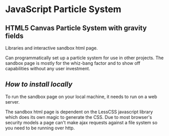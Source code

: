 JavaScript Particle System
====================

HTML5 Canvas Particle System with gravity fields
---------------------

Libraries and interactive sandbox html page.

Can programmatically set up a particle system for use in other
projects. The sandbox page is mostly for the whiz-bang factor and to
show off capabilities without any user investment.

***How to install locally***
----------------------------
To run the sandbox page on your local machine, it needs to run on a web server.

The sandbox html page is dependent on the LessCSS javascript library which
does its own magic to generate the CSS. Due to most browser's security models
a page can't make ajax requests against a file system so you need to be running
over http.

